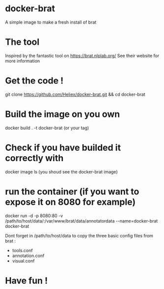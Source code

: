 # docker-brat
A simple image to make a fresh install of brat

# The tool
Inspired by the fantastic tool on https://brat.nlplab.org/
See their website for more information

# Get the code !
git clone https://github.com/Heliex/docker-brat.git && cd docker-brat

# Build the image on you own
docker build . -t docker-brat (or your tag)

# Check if you have builded it correctly with
docker image ls (you shoud see the docker-brat image)

# run the container (if you want to expose it on 8080 for example)
docker run -d -p 8080:80 -v /path/to/host/data/:/var/www/brat/data/annotatordata --name=docker-brat docker-brat

Dont forget in /path/to/host/data to copy the three basic config files from brat : 
- tools.conf
- annotation.conf
- visual.conf

# Have fun !

